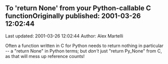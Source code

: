 ## To 'return None' from your Python-callable C functionOriginally published: 2001-03-26 12:02:44 
Last updated: 2001-03-26 12:02:44 
Author: Alex Martelli 
 
Often a function written in C for Python needs to return nothing in particular -- a "return None" in Python terms; but _don't_ just "return Py_None" from C, as that will mess up reference counts!